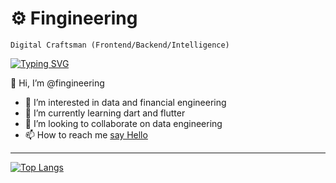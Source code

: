 # ⚙️ Fingineering

`Digital Craftsman (Frontend/Backend/Intelligence)`

[![Typing SVG](https://readme-typing-svg.demolab.com/?lines=Full-stack+data+engineer+and+analyst;Walk+you+to+the+clouds;Always+learning+new+things;&color=0E93E0&width=600&center=true)](https://git.io/typing-svg)




👋 Hi, I’m @fingineering

- 👀 I’m interested in data and financial engineering
- 🌱 I’m currently learning dart and flutter
- 💞️ I’m looking to collaborate on data engineering
- 📫 How to reach me [say Hello](hello@fingineering.net)


----
<!---
fingineering/fingineering is a ✨ special ✨ repository because its `README.md` (this file) appears on your GitHub profile.
You can click the Preview link to take a look at your changes.
;Walk%20you%20to%20the%20cloud;10%2B%15years%20of%20coding%20experience;Always%20learning%20new%20things&center=true&color=0E93E0
--->
[![Top Langs](https://github-readme-stats.vercel.app/api/top-langs/?username=fingineering&layout=compact)](https://github.com/anuraghazra/github-readme-stats)
